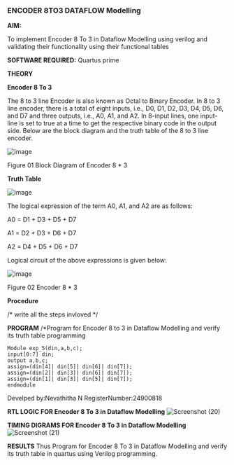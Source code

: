 ### ENCODER 8TO3 DATAFLOW Modelling

**AIM:**

To implement  Encoder 8 To 3 in Dataflow Modelling using verilog and validating their functionality using their functional tables

**SOFTWARE REQUIRED:** Quartus prime

**THEORY**

**Encoder 8 To 3**

The 8 to 3 line Encoder is also known as Octal to Binary Encoder. In 8 to 3 line encoder, there is a total of eight inputs, i.e., D0, D1, D2, D3, D4, D5, D6, and D7 and three outputs, i.e., A0, A1, and A2. In 8-input lines, one input-line is set to true at a time to get the respective binary code in the output side. Below are the block diagram and the truth table of the 8 to 3 line encoder.

![image](https://github.com/naavaneetha/ENCODER8TO3DATAFLOW/assets/154305477/0bc242c1-eb9e-4c47-afe5-30428470efc3)

Figure 01  Block Diagram of Encoder 8 * 3

**Truth Table**

![image](https://github.com/naavaneetha/ENCODER8TO3DATAFLOW/assets/154305477/35496b14-ae6e-4cd1-9abd-d6736b576575)

The logical expression of the term A0, A1, and A2 are as follows:

A0 = D1 + D3 + D5 + D7

A1 = D2 + D3 + D6 + D7

A2 = D4 + D5 + D6 + D7

Logical circuit of the above expressions is given below:

![image](https://github.com/naavaneetha/ENCODER8TO3DATAFLOW/assets/154305477/95acaee6-c873-4c75-89eb-ef09fb158053)

Figure 02  Encoder 8 * 3

**Procedure**

/* write all the steps invloved */

**PROGRAM**
/*Program for Encoder 8 to 3 in Dataflow Modelling and verify its truth table programming 

    Module exp_5(din,a,b,c);
    input[0:7] din;
    output a,b,c;
    assign=(din[4]| din[5]| din[6]| din[7]);
    assign=(din[2]| din[3]| din[6]| din[7]);
    assign=(din[1]| din[3]| din[5]| din[7]);
    endmodule 

Develped by:Nevathitha N
RegisterNumber:24900818

**RTL LOGIC FOR Encoder 8 To 3 in Dataflow Modelling**
![Screenshot (20)](https://github.com/user-attachments/assets/9179061e-60ee-47ae-ba9d-b1cae504b66b)

**TIMING DIGRAMS FOR Encoder 8 To 3 in Dataflow Modelling**
![Screenshot (21)](https://github.com/user-attachments/assets/3a2ee8b0-e4e1-454a-9e44-f2d6c485e8ab)

**RESULTS**
Thus Program for Encoder 8 To 3 in Dataflow Modelling and verify its truth table in quartus using Verilog programming. 




